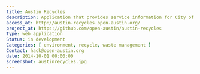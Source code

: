 ```yaml
---
title: Austin Recycles
description: Application that provides service information for City of Austin trash and recycling pickup.
access_at: http://austin-recycles.open-austin.org/
project_at: https://github.com/open-austin/austin-recycles
Type: web application
Status: in development
Categories: [ environment, recycle, waste management ]
Contact: hack@open-austin.org
date: 2014-10-01 00:00:00
screenshot: austinrecycles.jpg
---
```


